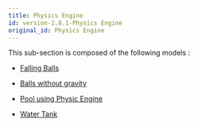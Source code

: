 ```yaml
---
title: Physics Engine
id: version-1.8.1-Physics Engine
original_id: Physics Engine
---
```



This sub-section is composed of the following models :

* [Falling Balls](references#PhysicsEngineHelloWorld)

* [Balls without gravity](references#PhysicsEnginePerfectGas)

* [Pool using Physic Engine](references#PhysicsEnginePool)

* [Water Tank](references#PhysicsEngineWaterTank)

